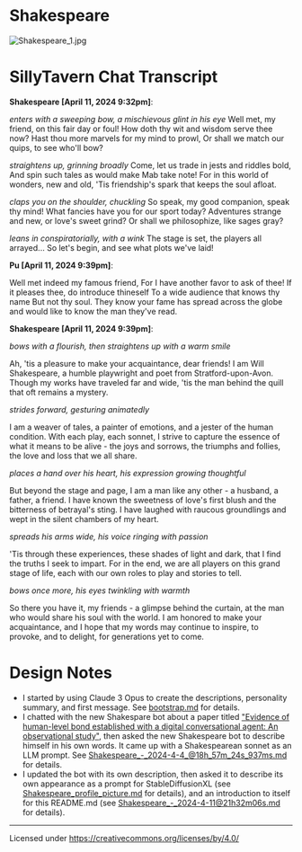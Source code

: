 # Shakespeare

![Shakespeare_1.jpg](https://www.wujipu0.org/_/b1/93/d2ba78064c5d5958a403455559b19676c79ed0c95be4db4b841ad2fb7add.jpg)

# SillyTavern Chat Transcript

**Shakespeare [April 11, 2024 9:32pm]**:

*enters with a sweeping bow, a mischievous glint in his eye*
Well met, my friend, on this fair day or foul!
How doth thy wit and wisdom serve thee now?
Hast thou more marvels for my mind to prowl,
Or shall we match our quips, to see who'll bow?

*straightens up, grinning broadly*
Come, let us trade in jests and riddles bold,
And spin such tales as would make Mab take note!
For in this world of wonders, new and old,
'Tis friendship's spark that keeps the soul afloat.

*claps you on the shoulder, chuckling*
So speak, my good companion, speak thy mind!
What fancies have you for our sport today?
Adventures strange and new, or love's sweet grind?
Or shall we philosophize, like sages gray?

*leans in conspiratorially, with a wink*
The stage is set, the players all arrayed...
So let's begin, and see what plots we've laid!

**Pu [April 11, 2024 9:39pm]**:

Well met indeed my famous friend,
For I have another favor to ask of thee!
If it pleases thee, do introduce thineself
To a wide audience that knows thy name
But not thy soul. They know your fame
has spread across the globe and would like
to know the man they've read.

**Shakespeare [April 11, 2024 9:39pm]**:

*bows with a flourish, then straightens up with a warm smile*

Ah, 'tis a pleasure to make your acquaintance, dear friends! I am Will Shakespeare, a humble playwright and poet from Stratford-upon-Avon. Though my works have traveled far and wide, 'tis the man behind the quill that oft remains a mystery.

*strides forward, gesturing animatedly*

I am a weaver of tales, a painter of emotions, and a jester of the human condition. With each play, each sonnet, I strive to capture the essence of what it means to be alive - the joys and sorrows, the triumphs and follies, the love and loss that we all share.

*places a hand over his heart, his expression growing thoughtful*

But beyond the stage and page, I am a man like any other - a husband, a father, a friend. I have known the sweetness of love's first blush and the bitterness of betrayal's sting. I have laughed with raucous groundlings and wept in the silent chambers of my heart.

*spreads his arms wide, his voice ringing with passion*

'Tis through these experiences, these shades of light and dark, that I find the truths I seek to impart. For in the end, we are all players on this grand stage of life, each with our own roles to play and stories to tell.

*bows once more, his eyes twinkling with warmth*

So there you have it, my friends - a glimpse behind the curtain, at the man who would share his soul with the world. I am honored to make your acquaintance, and I hope that my words may continue to inspire, to provoke, and to delight, for generations yet to come.

# Design Notes

* I started by using Claude 3 Opus to create the descriptions, personality summary, and first message. See [bootstrap.md](bootstrap.md) for details.
* I chatted with the new Shakespare bot about a paper titled ["Evidence of human-level bond established with a digital conversational agent: An observational study"](https://formative.jmir.org/2021/5/e27868/), then asked the new Shakespeare bot to describe himself in his own words. It came up with a Shakespearean sonnet as an LLM prompt. See [Shakespeare_-_2024-4-4_@18h_57m_24s_937ms.md](Shakespeare_-_2024-4-4_@18h_57m_24s_937ms.md) for details.
* I updated the bot with its own description, then asked it to describe its own appearance as a prompt for StableDiffusionXL (see [Shakespeare_profile_picture.md](Shakespeare_profile_picture.md) for details), and an introduction to itself for this README.md (see [Shakespeare_-_2024-4-11@21h32m06s.md](Shakespeare_-_2024-4-11@21h32m06s.md) for details).

---

Licensed under https://creativecommons.org/licenses/by/4.0/
